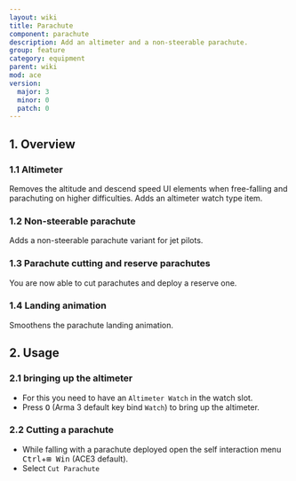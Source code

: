 ```yaml
---
layout: wiki
title: Parachute
component: parachute
description: Add an altimeter and a non-steerable parachute.
group: feature
category: equipment
parent: wiki
mod: ace
version:
  major: 3
  minor: 0
  patch: 0
---
```


## 1. Overview

### 1.1 Altimeter
Removes the altitude and descend speed UI elements when free-falling and parachuting on higher difficulties. Adds an altimeter watch type item.

### 1.2 Non-steerable parachute
Adds a non-steerable parachute variant for jet pilots.

### 1.3 Parachute cutting and reserve parachutes
You are now able to cut parachutes and deploy a reserve one.

### 1.4 Landing animation
Smoothens the parachute landing animation.

## 2. Usage

### 2.1 bringing up the altimeter
- For this you need to have an `Altimeter Watch` in the watch slot.
- Press <kbd>O</kbd> (Arma 3 default key bind `Watch`) to bring up the altimeter.

### 2.2 Cutting a parachute
- While falling with a parachute deployed open the self interaction menu <kbd>Ctrl</kbd>+<kbd>⊞&nbsp;Win</kbd> (ACE3 default).
- Select `Cut Parachute`
